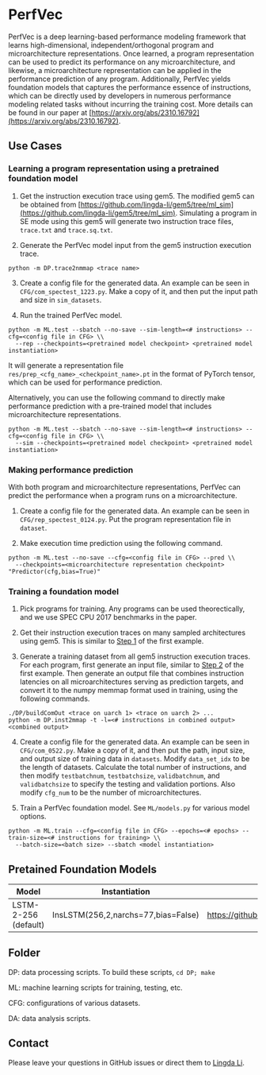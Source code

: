 # PerfVec

PerfVec is a deep learning-based performance modeling framework that learns
high-dimensional, independent/orthogonal program and microarchitecture
representations.
Once learned, a program representation can be used to predict its performance
on any microarchitecture, and likewise, a microarchitecture representation can
be applied in the performance prediction of any program.
Additionally, PerfVec yields foundation models that captures the performance
essence of instructions, which can be directly used by developers in numerous
performance modeling related tasks without incurring the training cost.
More details can be found in our paper at
[https://arxiv.org/abs/2310.16792](https://arxiv.org/abs/2310.16792).

## Use Cases

### <a name="learnrep"></a> Learning a program representation using a pretrained foundation model

1. <a name="gem5"></a> Get the instruction execution trace using gem5.
The modified gem5 can be obtained from
[https://github.com/lingda-li/gem5/tree/ml_sim](https://github.com/lingda-li/gem5/tree/ml_sim).
Simulating a program in SE mode using this gem5 will generate two instruction
trace files, `trace.txt` and `trace.sq.txt`.

2. <a name="inputgen"></a> Generate the PerfVec model input from the gem5 instruction execution trace.

`python -m DP.trace2nmmap <trace name>`

3. Create a config file for the generated data.
An example can be seen in `CFG/com_spectest_1223.py`.
Make a copy of it, and then put the input path and size in `sim_datasets`.

4. Run the trained PerfVec model.

```
python -m ML.test --sbatch --no-save --sim-length=<# instructions> --cfg=<config file in CFG> \\
  --rep --checkpoints=<pretrained model checkpoint> <pretrained model instantiation>
```

It will generate a representation file `res/prep_<cfg_name>_<checkpoint_name>.pt` in the format of PyTorch tensor, which can be used for performance prediction.

Alternatively, you can use the following command to directly make performance prediction with a pre-trained model that includes microarchitecture representations.

```
python -m ML.test --sbatch --no-save --sim-length=<# instructions> --cfg=<config file in CFG> \\
  --sim --checkpoints=<pretrained model checkpoint> <pretrained model instantiation>
```

### Making performance prediction

With both program and microarchitecture representations, PerfVec can predict the performance when a program runs on a microarchitecture.

1. Create a config file for the generated data.
An example can be seen in `CFG/rep_spectest_0124.py`.
Put the program representation file in `dataset`.

2. Make execution time prediction using the following command.

```
python -m ML.test --no-save --cfg=<config file in CFG> --pred \\
  --checkpoints=<microarchitecture representation checkpoint> "Predictor(cfg,bias=True)"
```

### Training a foundation model

1. Pick programs for training.
Any programs can be used theorectically, and we use SPEC CPU 2017 benchmarks in the paper.

2. Get their instruction execution traces on many sampled architectures using gem5.
This is similar to [Step 1](#gem5) of the first example.

3. Generate a training dataset from all gem5 instruction execution traces.
For each program, first generate an input file, similar to [Step 2](#inputgen)
of the first example.
Then generate an output file that combines instruction latencies on all
microarchitectures serving as prediction targets, and convert it to the numpy
memmap format used in training, using the following commands.

```
./DP/buildComOut <trace on uarch 1> <trace on uarch 2> ...
python -m DP.inst2mmap -t -l=<# instructions in combined output> <combined output>
```

4. Create a config file for the generated data.
An example can be seen in `CFG/com_0522.py`.
Make a copy of it, and then put the path, input size, and output size of
training data in `datasets`.
Modify `data_set_idx` to be the length of datasets.
Calculate the total number of instructions, and then modify `testbatchnum`,
`testbatchsize`, `validbatchnum`, and `validbatchsize` to specify the testing
and validation portions.
Also modify `cfg_num` to be the number of microarchitectures.

5. Train a PerfVec foundation model.
See `ML/models.py` for various model options.

```
python -m ML.train --cfg=<config file in CFG> --epochs=<# epochs> --train-size=<# instructions for training> \\
  --batch-size=<batch size> --sbatch <model instantiation>
```

## Pretained Foundation Models

| Model                | Instantiation                       | Link                                                              |
|----------------------|-------------------------------------|-------------------------------------------------------------------|
| LSTM-2-256 (default) | InsLSTM(256,2,narchs=77,bias=False) | https://github.com/PerfVec/PerfVecDB/blob/main/LSTM_256_2_1222.pt |

## Folder

DP: data processing scripts.
To build these scripts, `cd DP; make`

ML: machine learning scripts for training, testing, etc.

CFG: configurations of various datasets.

DA: data analysis scripts.

<!---
`./dp/buildQ a.txt a.sq.txt`
-->

<!---
## Data Processing
```
source setup.sh
```

## Data Processing

### Combine data set.
```
python -m DP.combine_mmap -n <number of files>
```

### Calculate data set normalization factors.
```
python -m DP.norm
```

## Datasets

0: cache access levels
1: reuse distance
-->

## Contact

Please leave your questions in GitHub issues or direct them to [Lingda Li](mailto:lli@bnl.gov).

